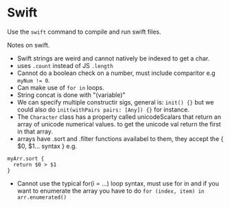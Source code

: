 # Swift

Use the `swift` command to compile and run swift files.

Notes on swift.
- Swift strings are weird and cannot natively be indexed to get a char.
- uses `.count` instead of JS `.length`
- Cannot do a boolean check on a number, must include comparitor e.g `myNum != 0`.
- Can make use of `for in` loops.
- String concat is done with "\(variable)"
- We can specify multiple constructir sigs, general is: `init() {}` but we could also do `init(withPairs pairs: [Any]) {}` for instance.
- The `Character` class has a property called unicodeScalars that return an array of unicode numerical values. to get the unicode val return the first in that array.
- arrays have .sort and .filter functions availabel to them, they accept the { $0, $1... syntax } e.g.
```
myArr.sort {
  return $0 > $1
}
```
- Cannot use the typical for(i = ...) loop syntax, must use for in and if you want to enumerate the array you have to do `for (index, item) in arr.enumerated()`